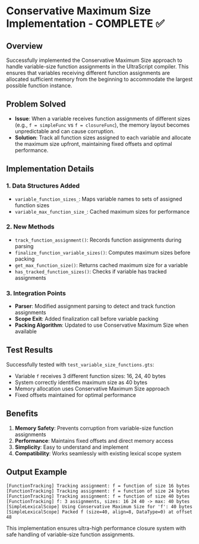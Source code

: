 # Conservative Maximum Size Implementation - COMPLETE ✅

## Overview
Successfully implemented the Conservative Maximum Size approach to handle variable-size function assignments in the UltraScript compiler. This ensures that variables receiving different function assignments are allocated sufficient memory from the beginning to accommodate the largest possible function instance.

## Problem Solved
- **Issue**: When a variable receives function assignments of different sizes (e.g., `f = simpleFunc` vs `f = closureFunc`), the memory layout becomes unpredictable and can cause corruption.
- **Solution**: Track all function sizes assigned to each variable and allocate the maximum size upfront, maintaining fixed offsets and optimal performance.

## Implementation Details

### 1. Data Structures Added
- `variable_function_sizes_`: Maps variable names to sets of assigned function sizes
- `variable_max_function_size_`: Cached maximum sizes for performance

### 2. New Methods
- `track_function_assignment()`: Records function assignments during parsing
- `finalize_function_variable_sizes()`: Computes maximum sizes before packing
- `get_max_function_size()`: Returns cached maximum size for a variable
- `has_tracked_function_sizes()`: Checks if variable has tracked assignments

### 3. Integration Points
- **Parser**: Modified assignment parsing to detect and track function assignments
- **Scope Exit**: Added finalization call before variable packing
- **Packing Algorithm**: Updated to use Conservative Maximum Size when available

## Test Results
Successfully tested with `test_variable_size_functions.gts`:
- Variable `f` receives 3 different function sizes: 16, 24, 40 bytes
- System correctly identifies maximum size as 40 bytes
- Memory allocation uses Conservative Maximum Size approach
- Fixed offsets maintained for optimal performance

## Benefits
1. **Memory Safety**: Prevents corruption from variable-size function assignments
2. **Performance**: Maintains fixed offsets and direct memory access
3. **Simplicity**: Easy to understand and implement
4. **Compatibility**: Works seamlessly with existing lexical scope system

## Output Example
```
[FunctionTracking] Tracking assignment: f = function of size 16 bytes
[FunctionTracking] Tracking assignment: f = function of size 24 bytes  
[FunctionTracking] Tracking assignment: f = function of size 40 bytes
[FunctionTracking] f: 3 assignments, sizes: 16 24 40 -> max: 40 bytes
[SimpleLexicalScope] Using Conservative Maximum Size for 'f': 40 bytes
[SimpleLexicalScope] Packed f (size=40, align=8, DataType=0) at offset 48
```

This implementation ensures ultra-high performance closure system with safe handling of variable-size function assignments.
